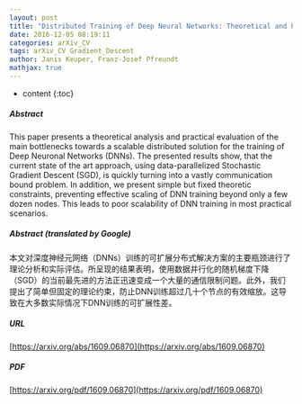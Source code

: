 ```yaml
---
layout: post
title: "Distributed Training of Deep Neural Networks: Theoretical and Practical Limits of Parallel Scalability"
date: 2016-12-05 08:19:11
categories: arXiv_CV
tags: arXiv_CV Gradient_Descent
author: Janis Keuper, Franz-Josef Pfreundt
mathjax: true
---
```


* content
{:toc}

##### Abstract
This paper presents a theoretical analysis and practical evaluation of the main bottlenecks towards a scalable distributed solution for the training of Deep Neuronal Networks (DNNs). The presented results show, that the current state of the art approach, using data-parallelized Stochastic Gradient Descent (SGD), is quickly turning into a vastly communication bound problem. In addition, we present simple but fixed theoretic constraints, preventing effective scaling of DNN training beyond only a few dozen nodes. This leads to poor scalability of DNN training in most practical scenarios.

##### Abstract (translated by Google)
本文对深度神经元网络（DNNs）训练的可扩展分布式解决方案的主要瓶颈进行了理论分析和实际评估。所呈现的结果表明，使用数据并行化的随机梯度下降（SGD）的当前最先进的方法正迅速变成一个大量的通信限制问题。此外，我们提出了简单但固定的理论约束，防止DNN训练超过几十个节点的有效缩放。这导致在大多数实际情况下DNN训练的可扩展性差。

##### URL
[https://arxiv.org/abs/1609.06870](https://arxiv.org/abs/1609.06870)

##### PDF
[https://arxiv.org/pdf/1609.06870](https://arxiv.org/pdf/1609.06870)

